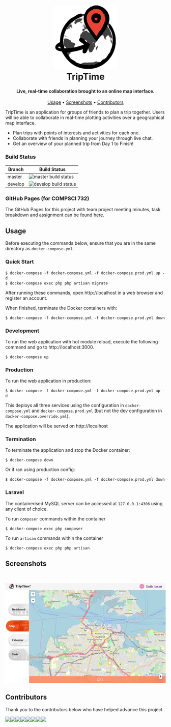 <h1 align="center">
    <a href="https://trip-time-develop.herokuapp.com">
        <img src="/docs/bw_logo_github.png" alt="TripTime" width="200">
    </a>
    <br>
    TripTime
    <br>
</h1>

<h4 align="center">Live, real-time collaboration brought to an online map interface.</h4>

<p align="center">
  <a href="#usage">Usage</a> •
  <a href="#screenshots">Screenshots</a> •
  <a href="#contributors">Contributors</a>
</p>

TripTime is an application for groups of friends to plan a trip together. Users will be able to collaborate in real-time plotting activities over a geographical map interface.

* Plan trips with points of interests and activities for each one.
* Collaborate with friends in planning your journey through live chat.
* Get an overview of your planned trip from Day 1 to Finish!

### Build Status

| Branch  | Build Status |
|---------|--------------|
| master  | <img src="https://travis-ci.org/tantigers/TripTime.svg?branch=master" alt="master build status"> |
| develop | <img src="https://travis-ci.org/tantigers/TripTime.svg?branch=develop" alt="develop build status"> |

### GitHub Pages (for COMPSCI 732)
The GitHub Pages for this project with team project meeting minutes, task breakdown and assignment 
can be found [here](https://tantigers.github.io/TripTime).

## Usage
Before executing the commands below, ensure that you are in the same directory as `docker-compose.yml`.

### Quick Start
```shell script
$ docker-compose -f docker-compose.yml -f docker-compose.prod.yml up -d
$ docker-compose exec php php artisan migrate
```

After running these commands, open http://localhost in a web browser and register an account.

When finished, terminate the Docker containers with:
```shell script
$ docker-compose -f docker-compose.yml -f docker-compose.prod.yml down
```

### Development
To run the web application with hot module reload, execute the following command and go to http://localhost:3000.
```shell script
$ docker-compose up
```

### Production
To run the web application in production:
```shell script
$ docker-compose -f docker-compose.yml -f docker-compose.prod.yml up -d
```
This deploys all three services using the configuration in `docker-compose.yml` and `docker-compose.prod.yml` (but not the dev configuration in `docker-compose.override.yml`).

The application will be served on http://localhost

### Termination

To terminate the application and stop the Docker container:
```shell script
$ docker-compose down
```

Or if ran using production config:
```shell script
$ docker-compose -f docker-compose.yml -f docker-compose.prod.yml down
```

### Laravel
The containerised MySQL server can be accessed at `127.0.0.1:4306` using any client of choice.

To run `composer` commands within the container
```shell script
$ docker-compose exec php composer
```

To run `artisan` commands within the container
```shell script
$ docker-compose exec php php artisan
```

## Screenshots
&ensp;

<p align="center">
  <img src="/docs/map-screenshot.png?raw=true" width="800" alt="TripTime Map">
</p>

## Contributors
Thank you to the contributors below who have helped advance this project.

[![](https://sourcerer.io/fame/rafiazman/tantigers/TripTime/images/0)](https://sourcerer.io/fame/rafiazman/tantigers/TripTime/links/0)[![](https://sourcerer.io/fame/rafiazman/tantigers/TripTime/images/1)](https://sourcerer.io/fame/rafiazman/tantigers/TripTime/links/1)[![](https://sourcerer.io/fame/rafiazman/tantigers/TripTime/images/2)](https://sourcerer.io/fame/rafiazman/tantigers/TripTime/links/2)[![](https://sourcerer.io/fame/rafiazman/tantigers/TripTime/images/3)](https://sourcerer.io/fame/rafiazman/tantigers/TripTime/links/3)[![](https://sourcerer.io/fame/rafiazman/tantigers/TripTime/images/4)](https://sourcerer.io/fame/rafiazman/tantigers/TripTime/links/4)[![](https://sourcerer.io/fame/rafiazman/tantigers/TripTime/images/5)](https://sourcerer.io/fame/rafiazman/tantigers/TripTime/links/5)[![](https://sourcerer.io/fame/rafiazman/tantigers/TripTime/images/6)](https://sourcerer.io/fame/rafiazman/tantigers/TripTime/links/6)[![](https://sourcerer.io/fame/rafiazman/tantigers/TripTime/images/7)](https://sourcerer.io/fame/rafiazman/tantigers/TripTime/links/7)